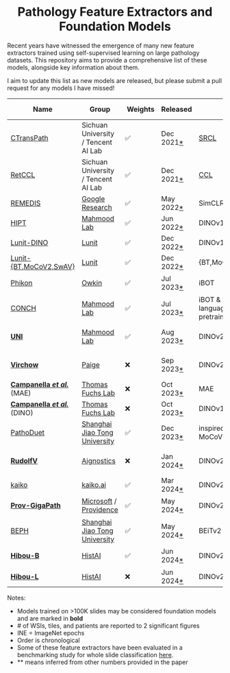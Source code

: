 <div align="center">
<h1>Pathology Feature Extractors and Foundation Models</h1>
</div>

Recent years have witnessed the emergence of many new feature extractors trained using self-supervised learning on large pathology datasets.
This repository aims to provide a comprehensive list of these models, alongside key information about them.

I aim to update this list as new models are released, but please submit a pull request for any models I have missed!

| Name                                                                                  | Group                                                                                             |  Weights           | Released                                                                                              | SSL                                                                             | WSIs     | Tiles    | Patients   | Batch size | Iterations | Architecture     | Parameters | Embed dim | Input size |  Dataset                         | Links                                                                                                                                                                                                                                                                                                                         |
| ------------------------------------------------------------------------------------- | ------------------------------------------------------------------------------------------------- | ------------------ | ----------------------------------------------------------------------------------------------------- | ------------------------------------------------------------------------------- | -------- | -------- | ---------- | ---------- | ---------- | ---------------- | ---------- | --------- | ---------- | -------------------------------- | ----------------------------------------------------------------------------------------------------------------------------------------------------------------------------------------------------------------------------------------------------------------------------------------------------------------------------- |
| [CTransPath](https://www.sciencedirect.com/science/article/abs/pii/S1361841522002043) | Sichuan University / Tencent AI Lab                                                               | :white_check_mark: | Dec 2021[\*](https://github.com/Xiyue-Wang/TransPath/commit/4b1c67655dd38cb192567b0981b6c1e9ade59ecf) | [SRCL](https://www.sciencedirect.com/science/article/abs/pii/S1361841522002043) | 32K      | 16M      |            |            |            | Swin-Transformer |            | 768       | 224        | TCGA, PAIP                       | [<img src="https://raw.githubusercontent.com/FortAwesome/Font-Awesome/6.x/svgs/brands/github.svg" width="20">](https://github.com/Xiyue-Wang/TransPath)                                                                                                                                                                       |
| [RetCCL](https://www.sciencedirect.com/science/article/abs/pii/S1361841522002043)     | Sichuan University / Tencent AI Lab                                                               | :white_check_mark: | Dec 2021[\*](https://github.com/Xiyue-Wang/RetCCL/commit/e6faf0bd85c8e7e617882dd5d74e644d28eac771)    | [CCL](https://www.sciencedirect.com/science/article/abs/pii/S1361841522002043)  | 32K      | 16M      |            |            |            | ResNet-50        |            | 2048      | 224        | TCGA, PAIP                       | [<img src="https://raw.githubusercontent.com/FortAwesome/Font-Awesome/6.x/svgs/brands/github.svg" width="20">](https://github.com/Xiyue-Wang/RetCCL)                                                                                                                                                                          |
| [REMEDIS](https://www.nature.com/articles/s41551-023-01049-7)                         | [Google Research](https://research.google)                                                        | :white_check_mark: | May 2022[\*](https://arxiv.org/abs/2205.09723v1)                                                      | SimCLR/BiT                                                                      | 29K      | 50M      | 11K cases  | 4096       | 1.2M       | ResNet-50        |            | 2048      | 224        | TCGA                             | [<img src="https://raw.githubusercontent.com/FortAwesome/Font-Awesome/6.x/svgs/brands/github.svg" width="20">](https://github.com/google-research/medical-ai-research-foundations)                                                                                                                                            |
| [HIPT](https://ieeexplore.ieee.org/document/9880275)                                  | [Mahmood Lab](https://faisal.ai)                                                                  | :white_check_mark: | Jun 2022[\*](https://arxiv.org/abs/2206.02647v1)                                                      | DINOv1                                                                          | 11K      | 104M     |            | 256        | 400K       | ViT-S            |            | 384       | 256        | TCGA                             | [<img src="https://raw.githubusercontent.com/FortAwesome/Font-Awesome/6.x/svgs/brands/github.svg" width="20">](https://github.com/mahmoodlab/HIPT)                                                                                                                                                                            |
| [Lunit-DINO](https://arxiv.org/abs/2212.04690)                                        | [Lunit](https://www.lunit.io)                                                                     | :white_check_mark: | Dec 2022[\*](https://arxiv.org/abs/2212.04690v1)                                                      | DINOv1                                                                          | 21K      |          |            |            |            | ViT-S            |            | 384       | 224        | TCGA                             | [<img src="https://raw.githubusercontent.com/FortAwesome/Font-Awesome/6.x/svgs/brands/github.svg" width="20">](https://github.com/lunit-io/benchmark-ssl-pathology)                                                                                                                                                           |
| [Lunit-{BT,MoCoV2,SwAV}](https://arxiv.org/abs/2212.04690)                            | [Lunit](https://www.lunit.io)                                                                     | :white_check_mark: | Dec 2022[\*](https://arxiv.org/abs/2212.04690v1)                                                      | {BT,MoCoV2,SwAV}                                                                | 21K      |          |            |            |            | ResNet-50        |            | 2048      | 224        | TCGA                             | [<img src="https://raw.githubusercontent.com/FortAwesome/Font-Awesome/6.x/svgs/brands/github.svg" width="20">](https://github.com/lunit-io/benchmark-ssl-pathology)                                                                                                                                                           |
| [Phikon](https://www.medrxiv.org/content/10.1101/2023.07.21.23292757v2)               | [Owkin](https://www.owkin.com)                                                                    | :white_check_mark: | Jul 2023[\*](https://www.medrxiv.org/content/10.1101/2023.07.21.23292757v1)                           | iBOT                                                                            | 6.1K     | 43M      | 5.6K       | 1440       | 155K       | ViT-B            | 86M        | 768       | 224        | TCGA                             | [<img src="https://raw.githubusercontent.com/FortAwesome/Font-Awesome/6.x/svgs/brands/github.svg" width="20">](https://github.com/owkin/HistoSSLscaling) [<img src="https://huggingface.co/datasets/huggingface/brand-assets/resolve/main/hf-logo.svg" width="25">](https://huggingface.co/owkin/phikon)                      |
| [CONCH](https://www.nature.com/articles/s41591-024-02856-4)                           | [Mahmood Lab](https://faisal.ai)                                                                  | :white_check_mark: | Jul 2023[\*](https://arxiv.org/abs/2307.12914v1)                                                      | iBOT & vision-language pretraining                                              | 21K      | 16M      |            | 1024       | 80 epochs  | ViT-B            | 86M        | 768       | 224        | proprietary                      | [<img src="https://raw.githubusercontent.com/FortAwesome/Font-Awesome/6.x/svgs/brands/github.svg" width="20">](https://github.com/mahmoodlab/CONCH) [<img src="https://huggingface.co/datasets/huggingface/brand-assets/resolve/main/hf-logo.svg" width="25">](https://huggingface.co/MahmoodLab/CONCH)                       |
| **[UNI](https://www.nature.com/articles/s41591-024-02857-3)**                         | [Mahmood Lab](https://faisal.ai)                                                                  | :white_check_mark: | Aug 2023[\*](https://arxiv.org/abs/2308.15474v1)                                                      | DINOv2                                                                          | **100K** | 100M     |            |            |            | ViT-L            |            | 1024      | 224        | proprietary (Mass-100K)          | [<img src="https://raw.githubusercontent.com/FortAwesome/Font-Awesome/6.x/svgs/brands/github.svg" width="20">](https://github.com/mahmoodlab/UNI) [<img src="https://huggingface.co/datasets/huggingface/brand-assets/resolve/main/hf-logo.svg" width="25">](https://huggingface.co/MahmoodLab/UNI)                           |
| **[Virchow](https://arxiv.org/abs/2309.07778)**                                       | [Paige](https://paige.ai)                                                                         | :x:                | Sep 2023[\*](https://arxiv.org/abs/2309.07778v1)                                                      | DINOv2                                                                          | **1.5M** |          | 120K       |            |            | ViT-H            | 632M       | 2560      | 224        | proprietary (from MSKCC)         |
| **[Campanella _et al._](https://arxiv.org/abs/2310.07033)** (MAE)                     | [Thomas Fuchs Lab](https://www.hpims.org/labs/thomas-fuchs-lab/)                                  | :x:                | Oct 2023[\*](https://arxiv.org/abs/2310.07033v1)                                                      | MAE                                                                             | **420K** | 3.3B     | 77K        | 1080       | 1.3K INE   | ViT-L            | 303M       |           | 224        | proprietary (MSHS)               |
| **[Campanella _et al._](https://arxiv.org/abs/2310.07033)** (DINO)                    | [Thomas Fuchs Lab](https://www.hpims.org/labs/thomas-fuchs-lab/)                                  | :x:                | Oct 2023[\*](https://arxiv.org/abs/2310.07033v1)                                                      | DINOv1                                                                          | **420K** | 3.3B     | 77K        | 1440       | 2.5K INE   | ViT-L            | 303M       |           | 224        | proprietary (MSHS)               |
| [PathoDuet](https://arxiv.org/abs/2312.09894)                                         | [Shanghai Jiao Tong University](https://life.sjtu.edu.cn/)                                        | :white_check_mark: | Dec 2023[\*](https://arxiv.org/abs/2312.09894v1)                                                      | inspired by MoCoV3                                                              | 11K      | 13M      |            | 2048       | 100 epochs | ViT-B            |            | 4096      | 224        | TCGA                             | [<img src="https://raw.githubusercontent.com/FortAwesome/Font-Awesome/6.x/svgs/brands/github.svg" width="20">](https://github.com/openmedlab/PathoDuet)                                                                                                                                                                       |
| **[RudolfV](https://arxiv.org/abs/2401.04079)**                                       | [Aignostics](https://www.aignostics.com)                                                          | :x:                | Jan 2024[\*](https://arxiv.org/abs/2401.04079v1)                                                      | DINOv2                                                                          | **100K** | 750M     | 36K        |            |            | ViT-L            |            |           | 224        | proprietary (from EU & US), TCGA |
| [kaiko](https://arxiv.org/abs/2404.15217)                                             | [kaiko.ai](https://www.kaiko.ai)                                                                  | :white_check_mark: | Mar 2024[\*](https://arxiv.org/abs/2404.15217v1)                                                      | DINOv2                                                                          | 29K      | 256M\*\* |            | 512        | 200 INE    | ViT-L            |            | 1024      | 224        | TCGA                             | [<img src="https://raw.githubusercontent.com/FortAwesome/Font-Awesome/6.x/svgs/brands/github.svg" width="20">](https://github.com/kaiko-ai/towards_large_pathology_fms)                                                                                                                                                       |
| **[Prov-GigaPath](https://www.nature.com/articles/s41586-024-07441-w)**               | [Microsoft](https://www.microsoft.com/en-us/research/) / [Providence](https://www.providence.org) | :white_check_mark: | May 2024[\*](https://www.nature.com/articles/s41586-024-07441-w)                                      | DINOv2                                                                          | **170K** | 1.4B     | 30K        | 384        |            | ViT              |            | 1536      | 224        | proprietary (Providence)         | [<img src="https://raw.githubusercontent.com/FortAwesome/Font-Awesome/6.x/svgs/brands/github.svg" width="20">](https://github.com/prov-gigapath/prov-gigapath) [<img src="https://huggingface.co/datasets/huggingface/brand-assets/resolve/main/hf-logo.svg" width="25">](https://huggingface.co/prov-gigapath/prov-gigapath) |
| [BEPH](https://www.biorxiv.org/content/10.1101/2024.05.16.594499)                     | [Shanghai Jiao Tong University](https://life.sjtu.edu.cn/)                                        | :white_check_mark: | May 2024[\*](https://www.biorxiv.org/content/10.1101/2024.05.16.594499v1)                             | BEiTv2                                                                          | 12K      | 12M      |            | 1024       |            | ViT-B            | 193M       | 1024      | 224        | TCGA                             | [<img src="https://raw.githubusercontent.com/FortAwesome/Font-Awesome/6.x/svgs/brands/github.svg" width="20">](https://github.com/Zhcyoung/BEPH)                                                                                                                                                                              |
| **[Hibou-B](https://arxiv.org/abs/2406.05074)**                                       | [HistAI](https://www.hist.ai)                                                                     | :white_check_mark: | Jun 2024[\*](https://arxiv.org/abs/2406.05074v1)                                                      | DINOv2                                                                          | **1.1M** | 510M     | 310K cases | 1024       | 500K       | ViT-B            | 86M        | 768       | 224        | proprietary                      | [<img src="https://raw.githubusercontent.com/FortAwesome/Font-Awesome/6.x/svgs/brands/github.svg" width="20">](https://github.com/HistAI/hibou) [<img src="https://huggingface.co/datasets/huggingface/brand-assets/resolve/main/hf-logo.svg" width="25">](https://huggingface.co/histai/hibou-b)                             |
| **[Hibou-L](https://arxiv.org/abs/2406.05074)**                                       | [HistAI](https://www.hist.ai)                                                                     | :x:                | Jun 2024[\*](https://arxiv.org/abs/2406.05074v1)                                                      | DINOv2                                                                          | **1.1M** | 1.2B     | 310K cases | 1024       | 1.2M       | ViT-L            |            | 1024      | 224        | proprietary                      | [<img src="https://raw.githubusercontent.com/FortAwesome/Font-Awesome/6.x/svgs/brands/github.svg" width="20">](https://github.com/HistAI/hibou)                                                                                                                                                                               |

Notes:

- Models trained on >100K slides may be considered foundation models and are marked in **bold**
- \# of WSIs, tiles, and patients are reported to 2 significant figures
- INE = ImageNet epochs
- Order is chronological
- Some of these feature extractors have been evaluated in a benchmarking study for whole slide classification [here](https://arxiv.org/abs/2311.11772).
- \*\* means inferred from other numbers provided in the paper
